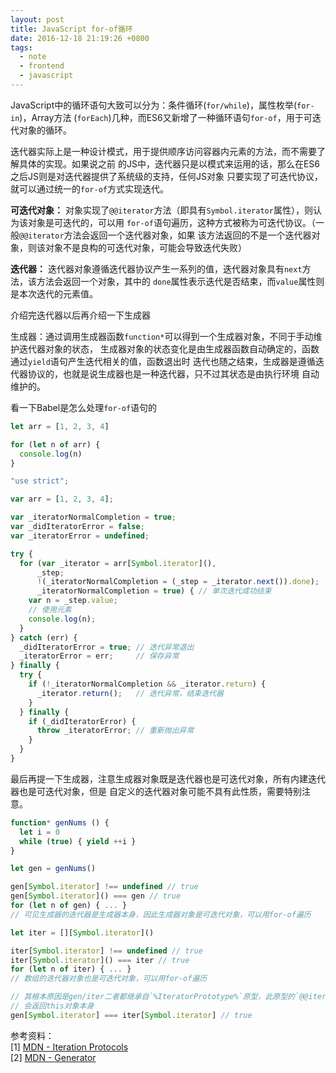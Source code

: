 ```yaml
---
layout: post
title: JavaScript for-of循环
date: 2016-12-18 21:19:26 +0800
tags:
  - note
  - frontend
  - javascript
---
```


JavaScript中的循环语句大致可以分为：条件循环(`for/while`)，属性枚举(`for-in`)，Array方法
(`forEach`)几种，而ES6又新增了一种循环语句`for-of`，用于可迭代对象的循环。

迭代器实际上是一种设计模式，用于提供顺序访问容器内元素的方法，而不需要了解具体的实现。如果说之前
的JS中，迭代器只是以模式来运用的话，那么在ES6之后JS则是对迭代器提供了系统级的支持，任何JS对象
只要实现了可迭代协议，就可以通过统一的`for-of`方式实现迭代。

**可迭代对象：**
对象实现了`@@iterator`方法（即具有`Symbol.iterator`属性），则认为该对象是可迭代的，可以用
`for-of`语句遍历，这种方式被称为可迭代协议。（一般`@@iterator`方法会返回一个迭代器对象，如果
该方法返回的不是一个迭代器对象，则该对象不是良构的可迭代对象，可能会导致迭代失败）

**迭代器：**
迭代器对象遵循迭代器协议产生一系列的值，迭代器对象具有`next`方法，该方法会返回一个对象，其中的
`done`属性表示迭代是否结束，而`value`属性则是本次迭代的元素值。

介绍完迭代器以后再介绍一下生成器

生成器：通过调用生成器函数`function*`可以得到一个生成器对象，不同于手动维护迭代器对象的状态，
生成器对象的状态变化是由生成器函数自动确定的，函数通过`yield`语句产生迭代相关的值，函数退出时
迭代也随之结束，生成器是遵循迭代器协议的，也就是说生成器也是一种迭代器，只不过其状态是由执行环境
自动维护的。

看一下Babel是怎么处理`for-of`语句的

```js
let arr = [1, 2, 3, 4]

for (let n of arr) {
  console.log(n)
}
```

```js
"use strict";

var arr = [1, 2, 3, 4];

var _iteratorNormalCompletion = true;
var _didIteratorError = false;
var _iteratorError = undefined;

try {
  for (var _iterator = arr[Symbol.iterator](),
      _step;
      !(_iteratorNormalCompletion = (_step = _iterator.next()).done);
      _iteratorNormalCompletion = true) { // 单次迭代成功结束
    var n = _step.value;
    // 使用元素
    console.log(n);
  }
} catch (err) {
  _didIteratorError = true; // 迭代异常退出
  _iteratorError = err;     // 保存异常
} finally {
  try {
    if (!_iteratorNormalCompletion && _iterator.return) {
      _iterator.return();   // 迭代异常，结束迭代器
    }
  } finally {
    if (_didIteratorError) {
      throw _iteratorError; // 重新抛出异常
    }
  }
}
```

最后再提一下生成器，注意生成器对象既是迭代器也是可迭代对象，所有内建迭代器也是可迭代对象，但是
自定义的迭代器对象可能不具有此性质，需要特别注意。

```js
function* genNums () {
  let i = 0
  while (true) { yield ++i }
}

let gen = genNums()

gen[Symbol.iterator] !== undefined // true
gen[Symbol.iterator]() === gen // true
for (let n of gen) { ... }
// 可见生成器的迭代器是生成器本身，因此生成器对象是可迭代对象，可以用for-of遍历

let iter = [][Symbol.iterator]()

iter[Symbol.iterator] !== undefined // true
iter[Symbol.iterator]() === iter // true
for (let n of iter) { ... }
// 数组的迭代器对象也是可迭代对象，可以用for-of遍历

// 其根本原因是gen/iter二者都继承自`%IteratorPrototype%`原型，此原型的`@@iterator`方法
// 会返回this对象本身
gen[Symbol.iterator] === iter[Symbol.iterator] // true
```

参考资料：  
[1] [MDN - Iteration Protocols](https://developer.mozilla.org/en-US/docs/Web/JavaScript/Reference/Iteration_protocols)  
[2] [MDN - Generator](https://developer.mozilla.org/en-US/docs/Web/JavaScript/Reference/Statements/function*)  
